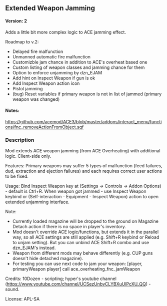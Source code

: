 ## Extended Weapon Jamming

#### Version: 2

Adds a little bit more complex logic to ACE jamming effect.

Roadmap to v.2:

- Delayed fire malfunction
- Unmanned automatic fire malfunction
- Customizble jam chance in addition to ACE's overheat based one
- Custom listing of weapon classes and jamming chance for them
- Option to enforce unjamming by dzn_EJAM
- Add hint on Inspect Weapon if gun is ok
- Add Inspect Weapon action icon
- Pistol jamming
- (bug) Reset variables if primary weapon is not in list of jammed (primary weapon was changed)

#### Notes:
https://github.com/acemod/ACE3/blob/master/addons/interact_menu/functions/fnc_removeActionFromObject.sqf


### Description

Mod extends ACE weapon jamming (from ACE Overheating) with additional logic. 
Client-side only.

Features:
Primary weapons may suffer 5 types of malfunction (feed failures, dud, extraction and ejection failures) and each requires correct user actions to be fixed.

Usage:
Bind Inspect Weapon key at (Settings -> Controls -> Addon Options) - default is Ctrl+R.
When weapon got jammed - use Inspect Weapon keybind or (Self-interaction - Equipment - Inspect Weapon) action to open extended unjamming interface.

Note:
- Currently loaded magazine will be dropped to the ground on Magazine Detach action if there is no space in player's inventory.
- Mod doesn't override ACE logic/functions, but extends it in the parallel way, so all ACE settings are still applied (e.g. Shift+R keybind or Reload to unjam setting). But you can unbind ACE Shift+R combo and use dzn_EJAM's instead.
- Weapon from different mods may behave differently (e.g. CUP guns doesn't hide detached magazine).
- For testing you can use next code to jam your weapon: [player, primaryWeapon player] call ace_overheating_fnc_jamWeapon

Credits:
10Dozen - scripting;
hyper's youtube channel (https://www.youtube.com/channel/UCSezUnbvCLYBXuUlPcXU_QQ) - sound.

License: APL-SA
